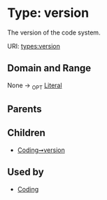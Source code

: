 
# Type: version


The version of the code system.

URI: [types:version](https://ccdh.example.org/datatypes/version)


## Domain and Range

None ->  <sub>OPT</sub> [Literal](types/Literal.md)

## Parents


## Children

 *  [Coding➞version](Coding_version.md)

## Used by

 * [Coding](Coding.md)
